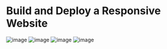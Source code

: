 # Build and Deploy a Responsive Website 
![image](https://github.com/TAPESH3101/Japanese-food-Website/assets/125735560/7d7b7d92-b9e1-4eb3-af4b-8e7be1a405cc)
![image](https://github.com/TAPESH3101/Japanese-food-Website/assets/125735560/bb2440bd-2ce6-4ac9-b105-3cdf6ac41c4f)
![image](https://github.com/TAPESH3101/Japanese-food-Website/assets/125735560/aef7ed0c-0ef7-4fee-951a-dec6ac9dae1f)
![image](https://github.com/TAPESH3101/Japanese-food-Website/assets/125735560/101d3bfb-37a8-4d6e-b3eb-1db41d8bf158)





